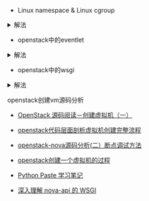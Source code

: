 - Linux namespace & Linux cgroup
<details>
    <summary>解法</summary>
    
- [实现容器的底层技术](https://mp.weixin.qq.com/s?__biz=MzIwMTM5MjUwMg==&mid=2653587673&idx=1&sn=476207c0186182ecdfa70256fbc9853a&chksm=8d3080c0ba4709d62f1b01d631c3456e2536d44207d1ed40947898f9efd2592cd79460a68e00&scene=21#wechat_redirect)
- [Linux 环境隔离机制 -- Linux Namespace](https://zhuanlan.zhihu.com/p/47571649)
- [Linux资源管理之cgroups简介](https://tech.meituan.com/2015/03/31/cgroups.html)
- [浅谈Linux Cgroups机制](https://zhuanlan.zhihu.com/p/81668069)
</details>


- openstack中的eventlet
<details>
    <summary>解法</summary>
    
- [Openstack源代码分析之Eventlet](https://blog.csdn.net/bluefire1991/article/details/13205617?utm_medium=distribute.pc_relevant.none-task-blog-title-10&spm=1001.2101.3001.4242)
- [Python eventlet](https://blog.csdn.net/youyou1543724847/article/details/71404145)
- [花了两个星期，我终于把 WSGI 整明白了](https://blog.csdn.net/cqcre/article/details/93268607?utm_medium=distribute.pc_relevant.none-task-blog-BlogCommendFromMachineLearnPai2-1.control&depth_1-utm_source=distribute.pc_relevant.none-task-blog-BlogCommendFromMachineLearnPai2-1.control)
</details>

- openstack中的wsgi
<details>
    <summary>解法</summary>
    
- [openstack基础之python WSGI,paste,Routes,webob](https://blog.csdn.net/happyanger6/article/details/54518491#commentBox)
</details>


openstack创建vm源码分析
- [OpenStack 源码阅读－创建虚拟机（一）](https://blog.csdn.net/LL_JCB/article/details/80218680)
- [openstack代码层面剖析虚拟机创建完整流程](https://www.jianshu.com/p/3c7cc267e067)
- [openstack-nova源码分析(二）断点调试方法](https://blog.csdn.net/comprel/article/details/88933534)
- [openstack创建一个虚拟机的过程](https://blog.csdn.net/u010653908/article/details/72121559)
- [Python Paste 学习笔记](https://cloud.tencent.com/developer/article/1565464)


- [深入理解 nova-api 的 WSGI](http://wsfdl.com/openstack/2013/10/18/%E7%90%86%E8%A7%A3nova-api%E7%9A%84WSGI%E6%A1%86%E6%9E%B6.html)
